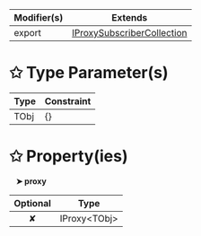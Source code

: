 | Modifier(s)                            | Extends                                    |
|----------------------------------------|--------------------------------------------|
| export | [IProxySubscriberCollection](/runtime/interface/observation/iproxysubscribercollection.md) |

# &#10025; Type Parameter(s)

| Type | Constraint |
| ---- | ---------- |
| TObj | {}         |

# &#10025; Property(ies)

&nbsp;&nbsp; **&#10148; proxy**

| Optional                           | Type                         |
|:----------------------------------:|------------------------------|
| ✘ | IProxy&lt;TObj&gt; |